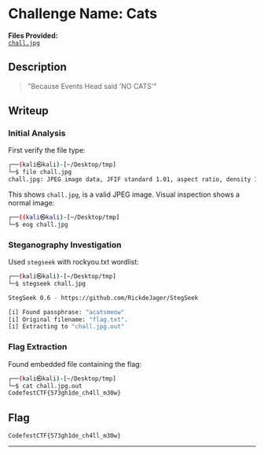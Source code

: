 # Challenge Name: Cats

**Files Provided:**  
[`chall.jpg`](Resources/chall.jpg)

## Description

> "Because Events Head said 'NO CATS'"

## Writeup

### Initial Analysis
First verify the file type:
```bash
┌──(kali㉿kali)-[~/Desktop/tmp]
└─$ file chall.jpg 
chall.jpg: JPEG image data, JFIF standard 1.01, aspect ratio, density 1x1, segment length 16, baseline, precision 8, 1280x952, components 3
```
This shows `chall.jpg`, is a valid JPEG image. Visual inspection shows a normal image:

```bash
┌──((kali㉿kali)-[~/Desktop/tmp]
└─$ eog chall.jpg
```

### Steganography Investigation
Used `stegseek` with rockyou.txt wordlist:
```bash
┌──(kali㉿kali)-[~/Desktop/tmp]
└─$ stegseek chall.jpg

StegSeek 0.6 - https://github.com/RickdeJager/StegSeek

[i] Found passphrase: "acatsmeow"         
[i] Original filename: "flag.txt".
[i] Extracting to "chall.jpg.out"
```

### Flag Extraction
Found embedded file containing the flag:
```bash
┌──(kali㉿kali)-[~/Desktop/tmp]
└─$ cat chall.jpg.out 
CodefestCTF{573gh1de_ch4ll_m30w}
```

## Flag
`CodefestCTF{573gh1de_ch4ll_m30w}`

---
